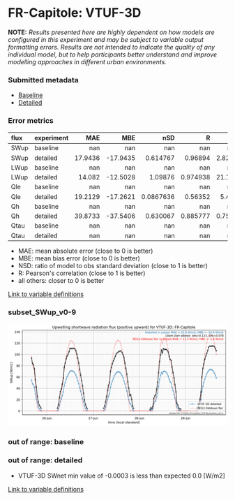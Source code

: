 # FR-Capitole: VTUF-3D

**NOTE:** *Results presented here are highly dependent on how models are configured in this experiment and may be subject to variable output formatting errors. Results are not intended to indicate the quality of any individual model, but to help participants better understand and improve modelling approaches in different urban environments.*

### Submitted metadata

- [Baseline](VTUF-3D_FR-Capitole_baseline_attrs.md)
- [Detailed](VTUF-3D_FR-Capitole_detailed_attrs.md)

### Error metrics

| flux   | experiment   |      MAE |      MBE |         nSD |          R |      5th |      95th |     RMSE |      cRMSE |     AMBE |       1-nSD |         1-R |   nSkewness |   nKurtosis |    Overlap |
|:-------|:-------------|---------:|---------:|------------:|-----------:|---------:|----------:|---------:|-----------:|---------:|------------:|------------:|------------:|------------:|-----------:|
| SWup   | baseline     | nan      | nan      | nan         | nan        | nan      | nan       | nan      | nan        | nan      | nan         | nan         | nan         |  nan        | nan        |
| SWup   | detailed     |  17.9436 | -17.9435 |   0.614767  |   0.96894  |   2.8267 |  40.879   |  23.042  |   0.431964 |  17.9435 |   0.385232  |   0.0310595 |   0.191075  |    0.328675 |   0.178006 |
| LWup   | baseline     | nan      | nan      | nan         | nan        | nan      | nan       | nan      | nan        | nan      | nan         | nan         | nan         |  nan        | nan        |
| LWup   | detailed     |  14.082  | -12.5028 |   1.09876   |   0.974938 |  21.137  |   1.15131 |  18.324  |   0.254614 |  12.5028 |   0.0987625 |   0.0250622 |   0.0535862 |    0.548266 |   0.135441 |
| Qle    | baseline     | nan      | nan      | nan         | nan        | nan      | nan       | nan      | nan        | nan      | nan         | nan         | nan         |  nan        | nan        |
| Qle    | detailed     |  19.2129 | -17.2621 |   0.0867636 |   0.56352  |   5.433  |  53.0023  |  26.1909 |   0.953804 |  17.2621 |   0.913236  |   0.43648   |   1.38969   |    4.02154  |   0.804519 |
| Qh     | baseline     | nan      | nan      | nan         | nan        | nan      | nan       | nan      | nan        | nan      | nan         | nan         | nan         |  nan        | nan        |
| Qh     | detailed     |  39.8733 | -37.5406 |   0.630067  |   0.885777 |   0.7586 |  93.2777  |  57.5025 |   0.529893 |  37.5406 |   0.369933  |   0.114223  |   0.222063  |    0.547915 |   0.305942 |
| Qtau   | baseline     | nan      | nan      | nan         | nan        | nan      | nan       | nan      | nan        | nan      | nan         | nan         | nan         |  nan        | nan        |
| Qtau   | detailed     | nan      | nan      | nan         | nan        | nan      | nan       | nan      | nan        | nan      | nan         | nan         | nan         |  nan        | nan        |

 - MAE: mean absolute error (close to 0 is better)
 - MBE: mean bias error (close to 0 is better)
 - NSD: ratio of model to obs standard deviation (close to 1 is better)
 - R: Pearson's correlation (close to 1 is better)
 - all others: closer to 0 is better

[Link to variable definitions](../modelattrs/variable_definitions.md)

### <a name="subset_swup_v0-9"></a>subset_SWup_v0-9
[![VTUF-3D_FR-Capitole_subset_SWup_v0-9.png](VTUF-3D_FR-Capitole_subset_SWup_v0-9.png)](VTUF-3D_FR-Capitole_subset_SWup_v0-9.png)

### out of range: baseline


### out of range: detailed

 - VTUF-3D SWnet min value of -0.0003 is less than expected 0.0 [W/m2]


[Link to variable definitions](../modelattrs/variable_definitions.md)

